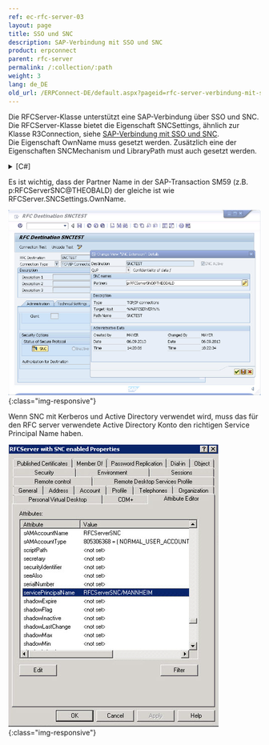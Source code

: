 ```yaml
---
ref: ec-rfc-server-03
layout: page
title: SSO und SNC
description: SAP-Verbindung mit SSO und SNC
product: erpconnect
parent: rfc-server
permalink: /:collection/:path
weight: 3
lang: de_DE
old_url: /ERPConnect-DE/default.aspx?pageid=rfc-server-verbindung-mit-sso-und-snc
---
```


Die RFCServer-Klasse unterstützt eine SAP-Verbindung über SSO und SNC.<br>
Die RFCServer-Klasse bietet die Eigenschaft SNCSettings, ähnlich zur Klasse R3Connection, siehe [SAP-Verbindung mit SSO und SNC]().<br>
Die Eigenschaft OwnName muss gesetzt werden. Zusätzlich eine der Eigenschaften SNCMechanism und LibraryPath must auch gesetzt werden. 

<details>
<summary>[C#]</summary>
{% highlight csharp %}
RFCServer rfcServer = new RFCServer();
rfcServer.GatewayHost = "reutlingen";
rfcServer.GatewayService = "sapgw00";
rfcServer.ProgramID = "SNCTEST";
rfcServer.SNCSettings.Enabled = true;
rfcServer.SNCSettings.Mechanism = SNCMechanism.Kerberos5;
rfcServer.SNCSettings.OwnName = "p:RFCServerSNC@THEOBALD";
 
rfcServer.Protocol = ClientProtocol.RFC;
rfcServer.CanReceiveIdocs = true;
rfcServer.IsUnicode = true;
{% endhighlight %}
</details>

Es ist wichtig, dass der Partner Name in der SAP-Transaction SM59 (z.B. p:RFCServerSNC@THEOBALD) der gleiche ist wie RFCServer.SNCSettings.OwnName. 

![RFCServer-Destination](/img/content/RFCServer-Destination.png){:class="img-responsive"}

Wenn SNC mit Kerberos und Active Directory verwendet wird, muss das für den RFC server verwendete Active Directory Konto den richtigen Service Principal Name haben.


![RFCServer-AD](/img/content/RFCServer-AD.png){:class="img-responsive"}
